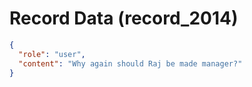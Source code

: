 # Record Data (record_2014)

```json
{
  "role": "user",
  "content": "Why again should Raj be made manager?"
}
```
